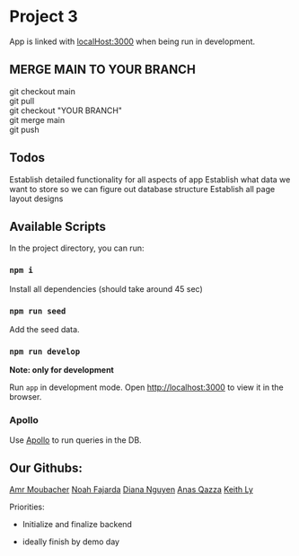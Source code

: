 # Project 3

App is linked with [localHost:3000](http://localhost:3000/) when being run in development.

## MERGE MAIN TO YOUR BRANCH

git checkout main <br/>
git pull <br/>
git checkout "YOUR BRANCH" <br/>
git merge main <br/>
git push <br/>

## Todos

Establish detailed functionality for all aspects of app
Establish what data we want to store so we can figure out database structure
Establish all page layout designs

## Available Scripts

In the project directory, you can run:

### `npm i`

Install all dependencies (should take around 45 sec)

### `npm run seed`

Add the seed data.

### `npm run develop`

**Note: only for development**

Run `app` in development mode.
Open [http://localhost:3000](http://localhost:3000) to view it in the browser.

### Apollo

Use [Apollo](https://studio.apollographql.com/sandbox/explorer) to run queries in the DB.

## Our Githubs:

[Amr Moubacher](https://github.com/amoubasher)
[Noah Fajarda](https://github.com/noahfajarda)
[Diana Nguyen](https://github.com/dianaanguyen)
[Anas Qazza](https://github.com/aqazza)
[Keith Ly](https://github.com/keithly009)

Priorities:

-   Initialize and finalize backend

-   ideally finish by demo day
